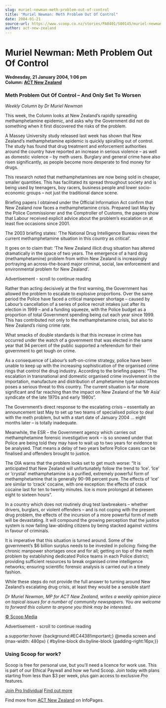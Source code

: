 ```yaml
---
slug: muriel-newman-meth-problem-out-of-control
title: "Muriel Newman: Meth Problem Out Of Control"
date: 2004-01-21
source-url: https://www.scoop.co.nz/stories/PA0401/S00145/muriel-newman-meth-problem-out-of-control.htm
author: act-new-zealand
---
```

Muriel Newman: Meth Problem Out Of Control
==========================================

**Wednesday, 21 January 2004, 1:06 pm**  
**Column: [ACT New Zealand](https://info.scoop.co.nz/ACT_New_Zealand)**

  

### Meth Problem Out Of Control – And Only Set To Worsen

  
_Weekly Column by Dr Muriel Newman_

This week, the Column looks at New Zealand’s rapidly spreading methamphetamine epidemic, and asks why the Government did not do something when it first discovered the risks of the problem.

A Massey University study released last week has shown that New Zealand’s methamphetamine epidemic is quickly spiralling out of control. The study has found that drug treatment and enforcement authorities around the country have reported an increase in serious violence – as well as domestic violence – by meth users. Burglary and general crime have also risen significantly, as people become more desperate to find money for drugs.

This research noted that methamphetamines are now being sold in cheaper, smaller quantities. This has facilitated its spread throughout society and is being used by teenagers, boy racers, business people and lower socio-economic groups – not just the traditional dance scene.

Briefing papers I obtained under the Official Information Act confirm that New Zealand now faces a methamphetamine crisis. Prepared last May by the Police Commissioner and the Comptroller of Customs, the papers show that Labour received explicit advice about the problem’s escalation on at least five occasions since 2001.

The 2003 briefing states: ‘The National Drug Intelligence Bureau views the current methamphetamine situation in this country as critical’.

It goes on to claim that: ‘The New Zealand illicit drug situation has altered dramatically in the space of two years. The emergence of a hard drug (methamphetamine) problem from within New Zealand is increasingly portraying an across-the-board major criminal, social, law enforcement and environmental problem for New Zealand’.

Advertisement - scroll to continue reading





Rather than acting decisively at the first warning, the Government has allowed the problem to escalate to explosive proportions. Over the same period the Police have faced a critical manpower shortage – caused by Labour’s cancellation of a series of police recruit intakes just after its election in 1999 – and a funding squeeze, with the Police budget as a proportion of total Government spending being cut each year since 1999. This has contributed not only to the methamphetamine crisis, but also to New Zealand’s rising crime rate.

What smacks of double standards is that this increase in crime has occurred under the watch of a government that was elected in the same year that 94 percent of the public supported a referendum for their government to get tough on crime.

As a consequence of Labour’s soft-on-crime strategy, police have been unable to keep up with the increasing sophistication of the organised crime rings that control the drug industry. According to the briefing papers: “The escalation in transnational and domestic organised crime involvement in the importation, manufacture and distribution of amphetamine type substances poses a serious threat to this country. The current situation is far more significant and far reaching than the impact on New Zealand of the ‘Mr Asia’ syndicate of the late 1970s and early 1980s”.

The Government’s direct response to the escalating crisis – essentially an announcement last May to set up two teams of specialised police to deal with the meth problem, but with a start date of January 2004 … eight months later – is totally inadequate.

Meanwhile, the ESR – the Government agency which carries out methamphetamine forensic investigative work – is so snowed under that Police are being told they may have to wait up to two years for evidence to be analysed. That means a delay of two years before Police cases can be finalised and offenders brought to justice.

The OIA warns that the problem looks set to get much worse: “It is anticipated that New Zealand will unfortunately follow the trend to ‘Ice’. ‘Ice’ or ‘crystal’ methamphetamine is a purified, extremely powerful form of methamphetamine that is generally 90-98 percent pure. The effects of ‘ice’ are similar to ‘crack’ cocaine, with one exception: the effects of crack cocaine last for ten to twenty minutes. Ice is more prolonged at between eight to sixteen hours”.

In a country which does not routinely drug test lawbreakers – whether drivers, burglars, or violent offenders – and is not coping with the present drug problem, the effects of the incursion of a more powerful form of meth will be devastating. It will compound the growing perception that the justice system is now failing law-abiding citizens by being stacked against victims in favour of criminals.

It is imperative that this situation is turned around. Some of the government’s $6 billion surplus needs to be invested in policing: fixing the chronic manpower shortages once and for all; getting on top of the meth problem by establishing dedicated Police teams in each Police district; providing sufficient resources to break organised crime intelligence networks; ensuring scientific forensic analysis is carried out in a timely fashion.

While these steps do not provide the full answer to turning around New Zealand’s escalating drug crisis, at least they would be a sensible start!

_Dr Muriel Newman, MP for ACT New Zealand, writes a weekly opinion piece on topical issues for a number of community newspapers. You are welcome to forward this column to anyone you think may be interested._

  

[© Scoop Media](http://www.scoop.co.nz/about/terms.html)  

Advertisement - scroll to continue reading



a.supporter:hover {background:#EC4438!important;} @media screen and (max-width: 480px) { #byline-block div.byline-block {padding-right:16px;}}

### Using Scoop for work?

Scoop is free for personal use, but you’ll need a licence for work use. This is part of our Ethical Paywall and how we fund Scoop. Join today with plans starting from less than $3 per week, plus gain access to exclusive _Pro_ features.  
  
[Join Pro Individual](https://pro.scoop.co.nz/Individual/?from=ProIn24) [Find out more](https://pro.scoop.co.nz/using-scoop-for-work/?from=ProIn24)

Find more from [ACT New Zealand](https://info.scoop.co.nz/ACT_New_Zealand) on InfoPages.